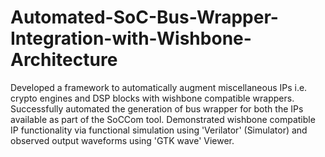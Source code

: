 # Automated-SoC-Bus-Wrapper-Integration-with-Wishbone-Architecture
Developed a framework to automatically augment miscellaneous IPs i.e. crypto engines and DSP blocks with wishbone compatible wrappers. 
Successfully automated the generation of bus wrapper for both the IPs available as part of the SoCCom tool.
Demonstrated wishbone compatible IP functionality via functional simulation using 'Verilator' (Simulator) and observed output waveforms using 'GTK wave' Viewer.

